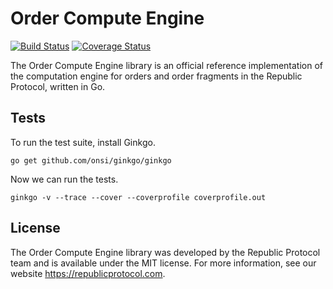 # Order Compute Engine

[![Build Status](https://travis-ci.org/republicprotocol/go-order-compute.svg?branch=master)](https://travis-ci.org/republicprotocol/go-order-compute)
[![Coverage Status](https://coveralls.io/repos/github/republicprotocol/go-order-compute/badge.svg?branch=master)](https://coveralls.io/github/republicprotocol/go-order-compute?branch=master)

The Order Compute Engine library is an official reference implementation of the computation engine for orders and order fragments in the Republic Protocol, written in Go.

## Tests

To run the test suite, install Ginkgo.

```
go get github.com/onsi/ginkgo/ginkgo
```

Now we can run the tests.

```
ginkgo -v --trace --cover --coverprofile coverprofile.out
```

## License

The Order Compute Engine library was developed by the Republic Protocol team and is available under the MIT license. For more information, see our website https://republicprotocol.com.